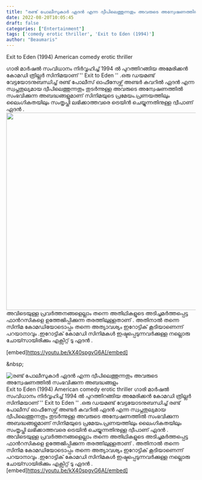 ```yaml
---
title: "രണ്ട് പോലീസുകാര്‍ ഏദന്‍ എന്ന ദ്വീപിലെത്തുന്നതും അവരുടെ അന്വേഷണത്തില്‍ സംഭവിക്കുന്ന അബദ്ധങ്ങളും"
date: 2022-08-20T10:05:45
draft: false
categories: ["Entertainment"]
tags: ['comedy erotic thriller', 'Exit to Eden (1994)']
author: "Beaumaris"
---
```


Exit to Eden (1994)
American comedy erotic thriller

ഗാരി മാര്‍ഷല്‍ സംവിധാനം നിര്‍വ്വഹിച്ച് 1994 ല്‍ പുറത്തിറങ്ങിയ അമേരിക്കന്‍ കോമഡി ത്രില്ലര്‍ സിനിമയാണ് '' Exit to Eden '' .ഒരു ഡയമണ്ട് വേട്ടയോടനുബന്ധിച്ച് രണ്ട് പോലീസ് ഓഫീസേഴ്സ് അണ്ടര്‍ കവറില്‍ ഏദന്‍ എന്ന സ്വപ്നതുല്യമായ ദ്വീപിലെത്തുന്നതും തുടര്‍ന്നുള്ള അവരുടെ അന്വേഷണത്തില്‍ സംഭവിക്കുന്ന അബദ്ധങ്ങളുമാണ് സിനിമയുടെ പ്രമേയം.പ്രണയത്തിലും ലൈംഗികതയിലും സംതൃപ്തി ലഭിക്കാത്തവരെ ട്രെയിന്‍ ചെയ്യുന്നതിനുള്ള ദ്വീപാണ് ഏദന്‍ . <img class="wp-image-347625 aligncenter" src="https://cdn.boolokam.com/articles/2022/08/fgg.webp" alt="" width="933" height="525" />അവിടെയുള്ള പ്രവര്‍ത്തനങ്ങളെല്ലാം തന്നെ അതിഥികളുടെ അടിച്ചമര്‍ത്തപ്പെട്ട ഫാന്‍റസികളെ ഉത്തേജിപ്പിക്കുന്ന തരത്തിലുള്ളതാണ് . അതിനാല്‍ തന്നെ സിനിമ കോമഡിയോടൊപ്പം തന്നെ അത്യാവശ്യം ഇറോട്ടിക് കൂടിയാണെന്ന് പറയാനാവും .ഇറോട്ടിക് കോമഡി സിനിമകള്‍ ഇഷ്ടപ്പെടുന്നവര്‍ക്കുള്ള നല്ലൊരു ചോയ്സായിരിക്കും എക്സിറ്റ് ടു ഏദൻ .

[embed]https://youtu.be/kX40spgvG6A[/embed]

&amp;nbsp;


![രണ്ട് പോലീസുകാര്‍ ഏദന്‍ എന്ന ദ്വീപിലെത്തുന്നതും അവരുടെ അന്വേഷണത്തില്‍ സംഭവിക്കുന്ന അബദ്ധങ്ങളും](https://cdn.boolokam.com/articles/2022/08/fgg.webp)Exit to Eden (1994) American comedy erotic thriller ഗാരി മാര്‍ഷല്‍ സംവിധാനം നിര്‍വ്വഹിച്ച് 1994 ല്‍ പുറത്തിറങ്ങിയ അമേരിക്കന്‍ കോമഡി ത്രില്ലര്‍ സിനിമയാണ് '' Exit to Eden '' .ഒരു ഡയമണ്ട് വേട്ടയോടനുബന്ധിച്ച് രണ്ട് പോലീസ് ഓഫീസേഴ്സ് അണ്ടര്‍ കവറില്‍ ഏദന്‍ എന്ന സ്വപ്നതുല്യമായ ദ്വീപിലെത്തുന്നതും തുടര്‍ന്നുള്ള അവരുടെ അന്വേഷണത്തില്‍ സംഭവിക്കുന്ന അബദ്ധങ്ങളുമാണ് സിനിമയുടെ പ്രമേയം.പ്രണയത്തിലും ലൈംഗികതയിലും സംതൃപ്തി ലഭിക്കാത്തവരെ ട്രെയിന്‍ ചെയ്യുന്നതിനുള്ള ദ്വീപാണ് ഏദന്‍ . അവിടെയുള്ള പ്രവര്‍ത്തനങ്ങളെല്ലാം തന്നെ അതിഥികളുടെ അടിച്ചമര്‍ത്തപ്പെട്ട ഫാന്‍റസികളെ ഉത്തേജിപ്പിക്കുന്ന തരത്തിലുള്ളതാണ് . അതിനാല്‍ തന്നെ സിനിമ കോമഡിയോടൊപ്പം തന്നെ അത്യാവശ്യം ഇറോട്ടിക് കൂടിയാണെന്ന് പറയാനാവും .ഇറോട്ടിക് കോമഡി സിനിമകള്‍ ഇഷ്ടപ്പെടുന്നവര്‍ക്കുള്ള നല്ലൊരു ചോയ്സായിരിക്കും എക്സിറ്റ് ടു ഏദൻ . [embed]https://youtu.be/kX40spgvG6A[/embed] &nbsp;
